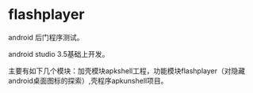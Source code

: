 # flashplayer

android 后门程序测试。

android studio 3.5基础上开发。

主要有如下几个模块：加壳模块apkshell工程，功能模块flashplayer（对隐藏android桌面图标的探索）,壳程序apkunshell项目。
